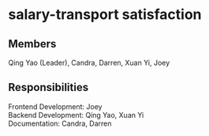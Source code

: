 # salary-transport satisfaction

## Members <br/>
Qing Yao (Leader), Candra, Darren, Xuan Yi, Joey

## Responsibilities <br/>
Frontend Development: Joey <br/>
Backend Development: Qing Yao, Xuan Yi <br/>
Documentation: Candra, Darren <br/>
